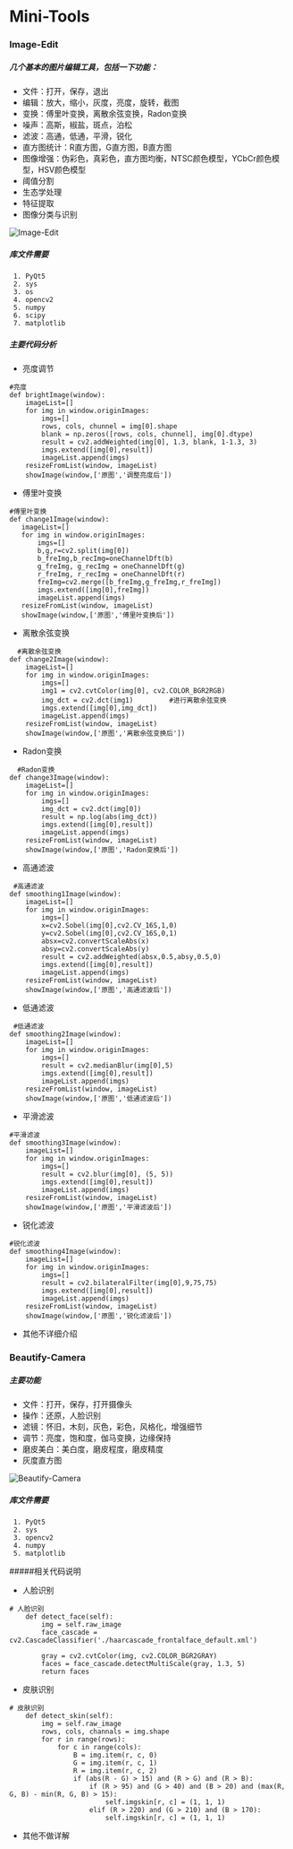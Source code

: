 # Mini-Tools

### Image-Edit

##### 几个基本的图片编辑工具，包括一下功能：

+ 文件：打开，保存，退出
+ 编辑：放大，缩小，灰度，亮度，旋转，截图
+ 变换：傅里叶变换，离散余弦变换，Radon变换
+ 噪声：高斯，椒盐，斑点，泊松
+ 滤波：高通，低通，平滑，锐化
+ 直方图统计：R直方图，G直方图，B直方图
+ 图像增强：伪彩色，真彩色，直方图均衡，NTSC颜色模型，YCbCr颜色模型，HSV颜色模型
+ 阈值分割
+ 生态学处理
+ 特征提取
+ 图像分类与识别

![Image-Edit](show1.jpg)

##### 库文件需要
```
 1. PyQt5
 2. sys
 3. os
 4. opencv2
 5. numpy
 6. scipy
 7. matplotlib
 ```
##### 主要代码分析
+ 亮度调节
```
#亮度
def brightImage(window):
    imageList=[]
    for img in window.originImages:
        imgs=[]   
        rows, cols, chunnel = img[0].shape
        blank = np.zeros([rows, cols, chunnel], img[0].dtype)   
        result = cv2.addWeighted(img[0], 1.3, blank, 1-1.3, 3)
        imgs.extend([img[0],result])
        imageList.append(imgs)
    resizeFromList(window, imageList)
    showImage(window,['原图','调整亮度后'])
 ```
+ 傅里叶变换
 ```
 #傅里叶变换
def change1Image(window):
    imageList=[]
    for img in window.originImages:
        imgs=[]
        b,g,r=cv2.split(img[0])
        b_freImg,b_recImg=oneChannelDft(b)
        g_freImg, g_recImg = oneChannelDft(g)
        r_freImg, r_recImg = oneChannelDft(r)
        freImg=cv2.merge([b_freImg,g_freImg,r_freImg])
        imgs.extend([img[0],freImg])
        imageList.append(imgs)
    resizeFromList(window, imageList)
    showImage(window,['原图','傅里叶变换后'])
  ```
+ 离散余弦变换
```
  #离散余弦变换
def change2Image(window):
    imageList=[]
    for img in window.originImages:
        imgs=[]
        img1 = cv2.cvtColor(img[0], cv2.COLOR_BGR2RGB)
        img_dct = cv2.dct(img1)         #进行离散余弦变换
        imgs.extend([img[0],img_dct])
        imageList.append(imgs)
    resizeFromList(window, imageList)
    showImage(window,['原图','离散余弦变换后'])
```
+ Radon变换
```
  #Radon变换
def change3Image(window):
    imageList=[]
    for img in window.originImages:
        imgs=[]
        img_dct = cv2.dct(img[0])         
        result = np.log(abs(img_dct)) 
        imgs.extend([img[0],result])
        imageList.append(imgs)
    resizeFromList(window, imageList)
    showImage(window,['原图','Radon变换后'])
```
+ 高通滤波
```
 #高通滤波
def smoothing1Image(window):
    imageList=[]
    for img in window.originImages:
        imgs=[]
        x=cv2.Sobel(img[0],cv2.CV_16S,1,0)
        y=cv2.Sobel(img[0],cv2.CV_16S,0,1)
        absx=cv2.convertScaleAbs(x)
        absy=cv2.convertScaleAbs(y)
        result = cv2.addWeighted(absx,0.5,absy,0.5,0)
        imgs.extend([img[0],result])
        imageList.append(imgs)
    resizeFromList(window, imageList)
    showImage(window,['原图','高通滤波后'])
```
 + 低通滤波
```
 #低通滤波
def smoothing2Image(window):
    imageList=[]
    for img in window.originImages:
        imgs=[]
        result = cv2.medianBlur(img[0],5)
        imgs.extend([img[0],result])
        imageList.append(imgs)
    resizeFromList(window, imageList)
    showImage(window,['原图','低通滤波后'])
```
+ 平滑滤波
```
#平滑滤波
def smoothing3Image(window):
    imageList=[]
    for img in window.originImages:
        imgs=[]
        result = cv2.blur(img[0], (5, 5))
        imgs.extend([img[0],result])
        imageList.append(imgs)
    resizeFromList(window, imageList)
    showImage(window,['原图','平滑滤波后'])
```
+ 锐化滤波
```
#锐化滤波
def smoothing4Image(window):
    imageList=[]
    for img in window.originImages:
        imgs=[]
        result = cv2.bilateralFilter(img[0],9,75,75)
        imgs.extend([img[0],result])
        imageList.append(imgs)
    resizeFromList(window, imageList)
    showImage(window,['原图','锐化滤波后'])
```
+ 其他不详细介绍

### Beautify-Camera

##### 主要功能

+ 文件：打开，保存，打开摄像头
+ 操作：还原，人脸识别
+ 滤镜：怀旧，木刻，灰色，彩色，风格化，增强细节
+ 调节：亮度，饱和度，伽马变换，边缘保持
+ 磨皮美白：美白度，磨皮程度，磨皮精度
+ 灰度直方图

![Beautify-Camera](show2.jpg)

##### 库文件需要
```
 1. PyQt5
 2. sys
 3. opencv2
 4. numpy
 5. matplotlib
```

#####相关代码说明
+ 人脸识别
```
# 人脸识别
    def detect_face(self):
        img = self.raw_image
        face_cascade = cv2.CascadeClassifier('./haarcascade_frontalface_default.xml')

        gray = cv2.cvtColor(img, cv2.COLOR_BGR2GRAY)
        faces = face_cascade.detectMultiScale(gray, 1.3, 5)
        return faces
   ```
+ 皮肤识别
```
# 皮肤识别
    def detect_skin(self):
        img = self.raw_image
        rows, cols, channals = img.shape
        for r in range(rows):
            for c in range(cols):
                B = img.item(r, c, 0)
                G = img.item(r, c, 1)
                R = img.item(r, c, 2)
                if (abs(R - G) > 15) and (R > G) and (R > B):
                    if (R > 95) and (G > 40) and (B > 20) and (max(R, G, B) - min(R, G, B) > 15):
                        self.imgskin[r, c] = (1, 1, 1)
                    elif (R > 220) and (G > 210) and (B > 170):
                        self.imgskin[r, c] = (1, 1, 1)
```
+ 其他不做详解
